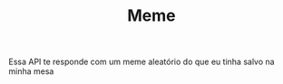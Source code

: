 ---
title: Meme
href: api/meme
methods: GET
status: failing
body: Essa API te responde com um meme aleatório do que eu tinha salvo na minha mesa
createdAt: 23/09/2023, 15:11:23
updatedAt: 23/09/2023, 15:11:23
---